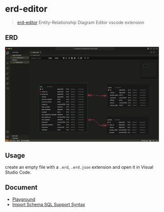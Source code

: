 # erd-editor

> [erd-editor](https://github.com/dineug/erd-editor) Entity-Relationship Diagram Editor vscode extension

## ERD

![erd-editor](./assets/erd-editor-vscode.png)

## Usage

create an empty file with a `.erd`, `.erd.json` extension and open it in Visual Studio Code.

## Document

- [Playground](https://vuerd.github.io)
- [Import Schema SQL Support Syntax](https://github.com/dineug/erd-editor/blob/main/packages/schema-sql-parser/src/schema_sql_test_case.md)
